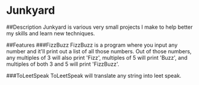 # Junkyard

##Description
Junkyard is various very small projects I make to help better my skills and learn new techniques.

##Features
###FizzBuzz
FizzBuzz is a program where you input any number and it'll print out a list of all those numbers. Out of those numbers, any multiples of 3 will also print 'Fizz', multiples of 5 will print 'Buzz', and multiples of both 3 and 5 will print 'FizzBuzz'.

###ToLeetSpeak
ToLeetSpeak will translate any string into leet speak.
